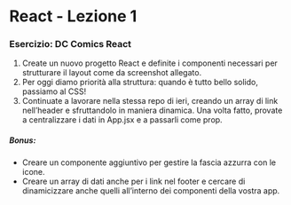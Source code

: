 # React - Lezione 1

### Esercizio: DC Comics React
1. Create un nuovo progetto React e definite i componenti necessari per strutturare il layout come da screenshot allegato.
2. Per oggi diamo priorità alla struttura: quando è tutto bello solido, passiamo al CSS!
3. Continuate a lavorare nella stessa repo di ieri, creando un array di link nell’header e sfruttandolo in maniera dinamica. Una volta fatto, provate a centralizzare i dati in App.jsx e a passarli come prop.


##### Bonus:
- Creare un componente aggiuntivo per gestire la fascia azzurra con le icone.
- Creare un array di dati anche per i link nel footer e cercare di dinamicizzare anche quelli all’interno dei componenti della vostra app.